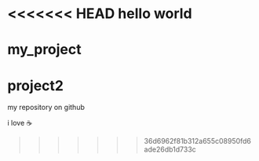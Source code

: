 <<<<<<< HEAD
hello world
=======
# my_project
# project2
my repository on github

i love :coffee:
>>>>>>> 36d6962f81b312a655c08950fd6ade26db1d733c
